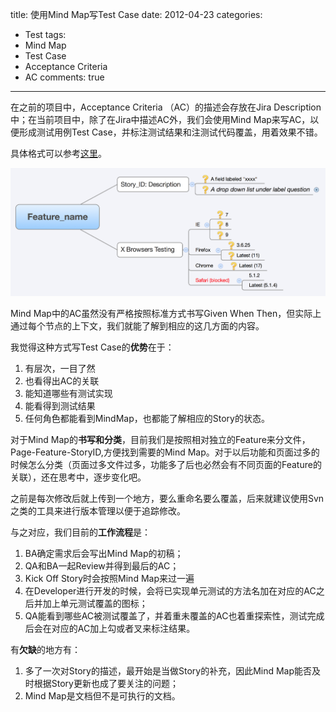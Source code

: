 title: 使用Mind Map写Test Case
date: 2012-04-23
categories:
- Test
tags:
- Mind Map
- Test Case
- Acceptance Criteria
- AC
comments: true
---

在之前的项目中，Acceptance Criteria （AC）的描述会存放在Jira Description中；在当前项目中，除了在Jira中描述AC外，我们会使用Mind Map来写AC，以便形成测试用例Test Case，并标注测试结果和注测试代码覆盖，用着效果不错。

具体格式可以参考[这里](https://raw.githubusercontent.com/hy1984427/hy1984427.github.io/master/documents/PageName_FeatureName_StoryID.mm)。

![Mind Map中的Test Case](https://raw.githubusercontent.com/hy1984427/hy1984427.github.io/master/images/test_case_in_mindmap.png)

Mind Map中的AC虽然没有严格按照标准方式书写Given When Then，但实际上通过每个节点的上下文，我们就能了解到相应的这几方面的内容。

我觉得这种方式写Test Case的**优势**在于：
1. 有层次，一目了然
2. 也看得出AC的关联
3. 能知道哪些有测试实现
4. 能看得到测试结果
5. 任何角色都能看到MindMap，也都能了解相应的Story的状态。

对于Mind Map的**书写和分类**，目前我们是按照相对独立的Feature来分文件，Page-Feature-StoryID,方便找到需要的Mind Map。对于以后功能和页面过多的时候怎么分类（页面过多文件过多，功能多了后也必然会有不同页面的Feature的关联），还在思考中，逐步变化吧。

之前是每次修改后就上传到一个地方，要么重命名要么覆盖，后来就建议使用Svn之类的工具来进行版本管理以便于追踪修改。

与之对应，我们目前的**工作流程**是：
1. BA确定需求后会写出Mind Map的初稿；
2. QA和BA一起Review并得到最后的AC；
3. Kick Off Story时会按照Mind Map来过一遍
4. 在Developer进行开发的时候，会将已实现单元测试的方法名加在对应的AC之后并加上单元测试覆盖的图标；
5. QA能看到哪些AC被测试覆盖了，并着重未覆盖的AC也着重探索性，测试完成后会在对应的AC加上勾或者叉来标注结果。

有**欠缺**的地方有：
1. 多了一次对Story的描述，最开始是当做Story的补充，因此Mind Map能否及时根据Story更新也成了要关注的问题；
2. Mind Map是文档但不是可执行的文档。